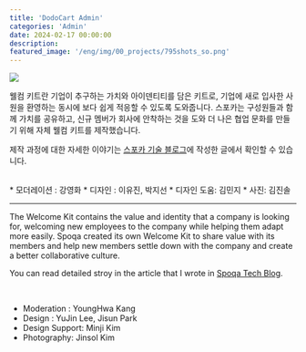 ```yaml
---
title: 'DodoCart Admin'
categories: 'Admin'
date: 2024-02-17 00:00:00
description: 
featured_image: '/eng/img/00_projects/795shots_so.png'
---
```

![](/eng/img/00_projects/795shots_so.png)

웰컴 키트란 기업이 추구하는 가치와 아이덴티티를 담은 키트로, 기업에 새로 입사한 사원을 환영하는 동시에 보다 쉽게 적응할 수 있도록 도와줍니다. 스포카는 구성원들과 함께 가치를 공유하고, 신규 멤버가 회사에 안착하는 것을 도와 더 나은 협업 문화를 만들기 위해 자체 웰컴 키트를 제작했습니다.

제작 과정에 대한 자세한 이야기는 [스포카 기술 블로그](https://spoqa.github.io/2018/12/06/welcome-kit.html)에 작성한 글에서 확인할 수 있습니다.

<br>
* 모더레이션 : 강영화
* 디자인 : 이유진, 박지선
* 디자인 도움: 김민지
* 사진: 김진솔

<hr>


The Welcome Kit contains the value and identity that a company is looking for, welcoming new employees to the company while helping them adapt more easily. Spoqa created its own Welcome Kit to share value with its members and help new members settle down with the company and create a better collaborative culture.

You can read detailed stroy in the article that I wrote in [Spoqa Tech Blog](https://spoqa.github.io/2018/12/06/welcome-kit.html).

<br>

* Moderation : YoungHwa Kang
* Design : YuJin Lee, Jisun Park
* Design Support: Minji Kim
* Photography: Jinsol Kim

